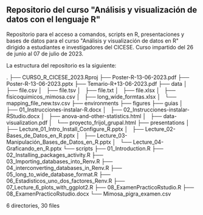 ## Repositorio del curso "Análisis y visualización de datos con el lenguaje R"

Repositorio para el acceso a comandos, scripts en R, presentaciones y bases de datos para el curso "Análisis y visualización de datos en R" dirigido a estudiantes e investigadores del CICESE. Curso impartido del 26 de junio al 07 de julio de 2023.

La estructura del repositorio es la siguiente:

.
├── CURSO_R_CICESE_2023.Rproj
├── Poster-R-13-06-2023.pdf
├── Poster-R-13-06-2023.pptx
├── Temario-R+13-06-2023.pdf
├── data
│   ├── file.csv
│   ├── file.tsv
│   ├── file.txt
│   ├── file.xlsx
│   ├── fisicoquimicos_mimosa.csv
│   ├── long_wide_formtas.xlsx
│   └── mapping_file_new.tsv.csv
├── environments
├── figures
├── guias
│   ├── 01_Instrucciones-instalar-R.docx
│   ├── 02_Instrucciones-instalar-RStudio.docx
│   ├── anova-and-other-statistics.html
│   ├── data-visualization.pdf
│   └── proyecto_frijol_grupal.html
├── presentations
│   ├── Lecture_01_Intro_Install_Configure_R.pptx
│   ├── Lecture_02-Bases_de_Datos_en_R.pptx
│   ├── Lecture_03-Manipulación_Bases_de_Datos_en_R.pptx
│   └── Lecture_04-Graficando_en_R.pptx
└── scripts
    ├── 01_Introduction.R
    ├── 02_Installing_packages_activity.R
    ├── 03_Importing_databases_into_Renv.R
    ├── 04_interconverting_databases_in_Renv.R
    ├── 05_long_to_wide_database_format.R
    ├── 06_Estadisticos_uno_dos_factores_Renv.R
    ├── 07_Lecture_6_plots_with_ggplot2.R
    ├── 08_ExamenPracticoRstudio.R
    ├── 08_ExamenPracticoRstudio.docx
    └── Mimosa_pigra_examen.csv

6 directories, 30 files
